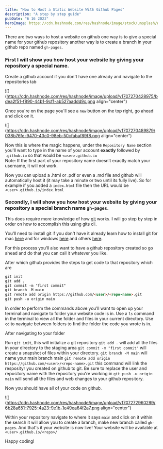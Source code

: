 ```yaml
---
title: "How to Host a Static Website With Github Pages"
description: "A step by step guide"
pubDate: "6 16 2023"
heroImage: https://cdn.hashnode.com/res/hashnode/image/stock/unsplash/wX2L8L-fGeA/upload/855406e38d6c04acbc88ffb32eda12de.jpeg?w=1600&h=840&fit=crop&crop=entropy&auto=compress,format&format=webp
---
```


There are two ways to host a website on github one way is to give a special name for your github repository another way is to create a branch in your github repo named `gh-pages`.

### First I will show you how host your website by giving your repository a special name.

Create a github account if you don't have one already and navigate to the repositories tab

![](https://cdn.hashnode.com/res/hashnode/image/upload/v1707270428975/bdea2f51-f890-44b1-9cf1-ab527aaddd9c.png align="center")

Once you're on the page you'll see a `new` button on the top right, go ahead and click on it.

![](https://cdn.hashnode.com/res/hashnode/image/upload/v1707270489879/038b76fe-9470-43c0-98eb-50cfabaf89f8.png align="center")

Now this is where the magic happens, under the `Repository Name` section you'll want to type in the name of your account **exactly** followed by `.github.io` so that would be `<user>.github.io`  
Note: If the first part of your repository name doesn’t exactly match your username, it will not work.

Now you can upload a .html or .pdf or even a .md file and github will automatically host it (it may take a minute or two until its fully live). So for example if you added a `index.html` file then the URL would be `<user>.github.io/index.html`

### Secondly, I will show you how host your website by giving your repository a special branch name `gh-pages`.

This does require more knowledge of how [git](https://git-scm.com/) works. I will go step by step in order on how to accomplish this using gits cli.

You'll need to install git if you don't have it already learn how to install git for mac [here](https://git-scm.com/download/mac) and for windows [here](https://git-scm.com/download/win) and others [here](https://git-scm.com/downloads).

For this process you'll also want to have a github repository created so go ahead and do that you can call it whatever you like.

After which github provides the steps to get code to that repository which are

```markdown
git init
git add .
git commit -m "first commit"
git branch -M main
git remote add origin https://github.com/<user>/<repo-name>.git
git push -u origin main
```

In order to perform the commands above you'll want to open up your terminal and navigate to folder your website code is in. Use a `ls` command in the terminal to view all the folder and files in your current directory. Use `cd` to navigate between folders to find the folder the code you wrote is in.

After navigating to your folder

Run `git init`, this will initialize a git repository `git add .` will add all the files in your directory to the staging area `git commit -m "first commit"` will create a snapshot of files within your directory. `git branch -M main` will name your main branch main `git remote add origin https://github.com/<user>/<repo-name>.git` this command will link the resposityr you created on github to git. Be sure to replace the user and repository name with the repository you're working in `git push -u origin main` will send all the files and web changes to your github repository.

Now you should have all of your code on github.

![](https://cdn.hashnode.com/res/hashnode/image/upload/v1707272960289/6b28a651-7925-4a23-9e1b-1e49ea64f2a7.png align="center")

Within your repository navigate to where it says `main` and click on it within the search it will allow you to create a branch, make new branch called `gh-pages`. And that's it your website is now live! Your website will be available at `<user>.github.io/<repo>/`

Happy coding!
